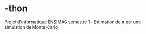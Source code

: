# -thon
Projet d'informatique ENSIMAG semestre 1 : Estimation de π par une simulation de Monte-Carlo
